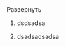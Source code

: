 <!-- # Настройка Ansible для автоматической конфигурации сервиса -->


<!-- <details> -->
<summary>Развернуть</summary>   

1. dsdsadsa

2. dsadsadsadsa


<!-- </details> -->